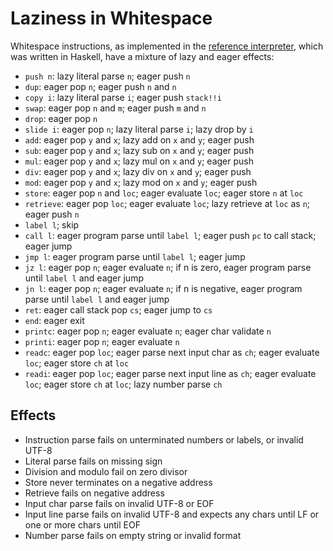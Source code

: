 # Laziness in Whitespace

Whitespace instructions, as implemented in the [reference interpreter](https://web.archive.org/web/20040617010431/http://compsoc.dur.ac.uk/whitespace/downloads/wspace-0.3.tgz),
which was written in Haskell, have a mixture of lazy and eager effects:

- `push n`: lazy literal parse `n`; eager push `n`
- `dup`: eager pop `n`; eager push `n` and `n`
- `copy i`: lazy literal parse `i`; eager push `stack!!i`
- `swap`: eager pop `n` and `m`; eager push `m` and `n`
- `drop`: eager pop `n`
- `slide i`: eager pop `n`; lazy literal parse `i`; lazy drop by `i`
- `add`: eager pop `y` and `x`; lazy add on `x` and `y`; eager push
- `sub`: eager pop `y` and `x`; lazy sub on `x` and `y`; eager push
- `mul`: eager pop `y` and `x`; lazy mul on `x` and `y`; eager push
- `div`: eager pop `y` and `x`; lazy div on `x` and `y`; eager push
- `mod`: eager pop `y` and `x`; lazy mod on `x` and `y`; eager push
- `store`: eager pop `n` and `loc`; eager evaluate `loc`; eager store `n` at `loc`
- `retrieve`: eager pop `loc`; eager evaluate `loc`; lazy retrieve at `loc` as `n`; eager push `n`
- `label l`; skip
- `call l`: eager program parse until `label l`; eager push `pc` to call stack;
  eager jump
- `jmp l`: eager program parse until `label l`; eager jump
- `jz l`: eager pop `n`; eager evaluate `n`;
  if n is zero, eager program parse until `label l` and eager jump
- `jn l`: eager pop `n`; eager evaluate `n`;
  if n is negative, eager program parse until `label l` and eager jump
- `ret`: eager call stack pop `cs`; eager jump to `cs`
- `end`: eager exit
- `printc`: eager pop `n`; eager evaluate `n`; eager char validate `n`
- `printi`: eager pop `n`; eager evaluate `n`
- `readc`: eager pop `loc`; eager parse next input char as `ch`;
  eager evaluate `loc`; eager store `ch` at `loc`
- `readi`: eager pop `loc`; eager parse next input line as `ch`;
  eager evaluate `loc`; eager store `ch` at `loc`; lazy number parse `ch`

## Effects

- Instruction parse fails on unterminated numbers or labels, or invalid UTF-8
- Literal parse fails on missing sign
- Division and modulo fail on zero divisor
- Store never terminates on a negative address
- Retrieve fails on negative address
- Input char parse fails on invalid UTF-8 or EOF
- Input line parse fails on invalid UTF-8 and expects any chars until LF or one
  or more chars until EOF
- Number parse fails on empty string or invalid format
